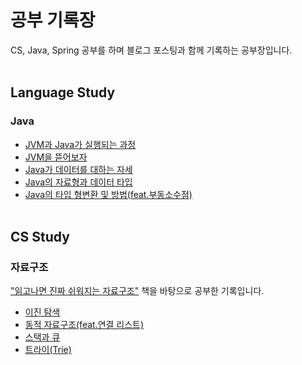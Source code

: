 # 공부 기록장
CS, Java, Spring 공부를 하며 블로그 포스팅과 함께 기록하는 공부장입니다.
<br></br>

## Language Study
### Java
- [JVM과 Java가 실행되는 과정](https://blog.naver.com/dkslaus_1015/223706418325)
- [JVM을 뜯어보자](https://blog.naver.com/dkslaus_1015/223706721372)
- [Java가 데이터를 대하는 자세](https://blog.naver.com/dkslaus_1015/223709674969)
- [Java의 자료형과 데이터 타입](https://blog.naver.com/dkslaus_1015/223733116146)
- [Java의 타입 형변환 및 방법(feat.부동소수점)](https://blog.naver.com/dkslaus_1015/223737296000)
<br></br>

## CS Study
### 자료구조
["읽고나면 진짜 쉬워지는 자료구조"](https://product.kyobobook.co.kr/detail/S000212705529) 책을 바탕으로 공부한 기록입니다.
- [이진 탐색](https://blog.naver.com/dkslaus_1015/223712542382)
- [동적 자료구조(feat.연결 리스트)](https://blog.naver.com/dkslaus_1015/223732195606)
- [스택과 큐](https://blog.naver.com/dkslaus_1015/223734345076)
- [트라이(Trie)](https://blog.naver.com/dkslaus_1015/223726627487)
